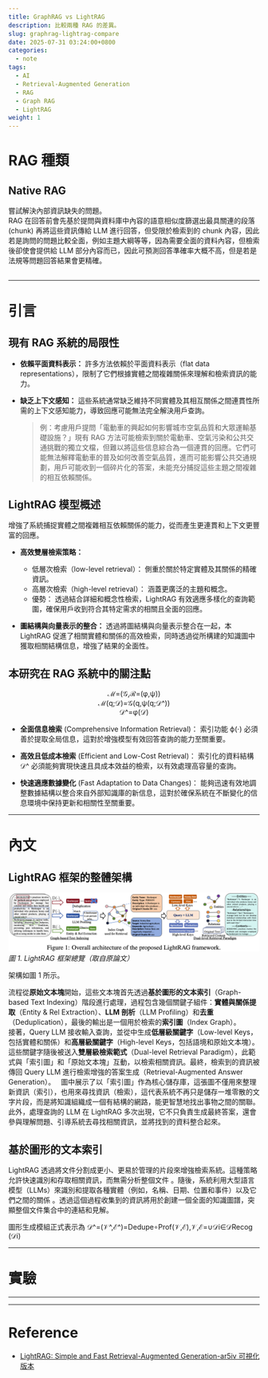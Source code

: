 ```yaml
---
title: GraphRAG vs LightRAG 
description: 比較兩種 RAG 的差異。
slug: graphrag-lightrag-compare
date: 2025-07-31 03:24:00+0800
categories:
  - note
tags:
  - AI
  - Retrieval-Augmented Generation
  - RAG
  - Graph RAG
  - LightRAG
weight: 1
---
```


# RAG 種類

## Native RAG
嘗試解決內部資訊缺失的問題。  
RAG 在回答前會先基於提問與資料庫中內容的語意相似度篩選出最具關連的段落 (chunk) 再將這些資訊傳給 LLM 進行回答，但受限於檢索到的 chunk 內容，因此若是詢問的問題比較全面，例如主題大綱等等，因為需要全面的資料內容，但檢索後卻使會提供給 LLM 部分內容而已，因此可預測回答準確率大概不高，但是若是法規等問題回答結果會更精確。

##


---

# 引言

## 現有 RAG 系統的局限性
* **依賴平面資料表示：** 許多方法依賴於平面資料表示（flat data representations），限制了它們根據實體之間複雜關係來理解和檢索資訊的能力。  

* **缺乏上下文感知：** 這些系統通常缺乏維持不同實體及其相互關係之間連貫性所需的上下文感知能力，導致回應可能無法完全解決用戶查詢。

  > 例：考慮用戶提問「電動車的興起如何影響城市空氣品質和大眾運輸基礎設施？」現有 RAG 方法可能檢索到關於電動車、空氣污染和公共交通挑戰的獨立文檔，但難以將這些信息綜合為一個連貫的回應。它們可能無法解釋電動車的普及如何改善空氣品質，進而可能影響公共交通規劃，用戶可能收到一個碎片化的答案，未能充分捕捉這些主題之間複雜的相互依賴關係。

## LightRAG 模型概述

增強了系統捕捉實體之間複雜相互依賴關係的能力，從而產生更連貫和上下文更豐富的回應。

* **高效雙層檢索策略：** 
  * 低層次檢索（low-level retrieval）： 側重於關於特定實體及其關係的精確資訊。
  * 高層次檢索（high-level retrieval）： 涵蓋更廣泛的主題和概念。
  * 優勢： 透過結合詳細和概念性檢索，LightRAG 有效適應多樣化的查詢範圍，確保用戶收到符合其特定需求的相關且全面的回應。

* **圖結構與向量表示的整合：** 透過將圖結構與向量表示整合在一起，本 LightRAG 促進了相關實體和關係的高效檢索，同時透過從所構建的知識圖中獲取相關結構信息，增強了結果的全面性。

## 本研究在 RAG 系統中的關注點  

<p align="center">
ℳ=(𝒢,ℛ=(φ,ψ)) <br>
ℳ​(q;𝒟)=𝒢​(q,ψ​(q;𝒟^)) <br>
𝒟^=φ​(𝒟)
</p>

* **全面信息檢索** (Comprehensive Information Retrieval)： 索引功能 ϕ(⋅) 必須善於提取全局信息，這對於增強模型有效回答查詢的能力至關重要。

* **高效且低成本檢索** (Efficient and Low-Cost Retrieval)： 索引化的資料結構 𝒟^ 必須能夠實現快速且具成本效益的檢索，以有效處理高容量的查詢。

* **快速適應數據變化** (Fast Adaptation to Data Changes)： 能夠迅速有效地調整數據結構以整合來自外部知識庫的新信息，這對於確保系統在不斷變化的信息環境中保持更新和相關性至關重要。

---

# 內文

## LightRAG 框架的整體架構
![LightRAG 框架總覽](https://raw.githubusercontent.com/HKUDS/LightRAG/refs/heads/main/README.assets/b2aaf634151b4706892693ffb43d9093.png)  
*圖 1. LightRAG 框架總覽（取自原論文）*

架構如圖 1 所示。  

流程從**原始文本塊**開始，這些文本塊首先透過**基於圖形的文本索引**（Graph-based Text Indexing）階段進行處理，過程包含幾個關鍵子組件：**實體與關係提取**（Entity & Rel Extraction）、**LLM 剖析**（LLM Profiling）和**去重**（Deduplication），最後的輸出是一個用於檢索的**索引圖**（Index Graph）。  
接著，Query LLM 接收輸入查詢，並從中生成**低層級關鍵字**（Low-level Keys，包括實體和關係）和**高層級關鍵字**（High-level Keys，包括語境和原始文本塊）。這些關鍵字隨後被送入**雙層級檢索範式**（Dual-level Retrieval Paradigm），此範式與「索引圖」和「原始文本塊」互動，以檢索相關資訊。最終，檢索到的資訊被傳回 Query LLM 進行檢索增強的答案生成（Retrieval-Augmented Answer Generation）。   
圖中展示了以「索引圖」作為核心儲存庫，這張圖不僅用來整理新資訊（索引），也用來尋找資訊（檢索），這代表系統不再只是儲存一堆零散的文字片段，而是將知識組織成一個有結構的網路，能更智慧地找出事物之間的關聯。  
此外，處理查詢的 LLM 在 LightRAG 多次出現，它不只負責生成最終答案，還會參與理解問題、引導系統去尋找相關資訊，並將找到的資料整合起來。


## 基於圖形的文本索引
LightRAG 透過將文件分割成更小、更易於管理的片段來增強檢索系統。這種策略允許快速識別和存取相關資訊，而無需分析整個文件 。隨後，系統利用大型語言模型（LLMs）來識別和提取各種實體（例如，名稱、日期、位置和事件）以及它們之間的關係 。透過這個過程收集到的資訊將用於創建一個全面的知識圖譜，突顯整個文件集合中的連結和見解。

圖形生成模組正式表示為 𝒟^=(𝒱^,ℰ^)=Dedupe∘Prof​(𝒱,ℰ),𝒱,ℰ=∪𝒟i∈𝒟Recog​(𝒟i)

---

# 實驗



---



---

# Reference

- [LightRAG: Simple and Fast Retrieval-Augmented Generation-ar5iv 可視化版本](https://ar5iv.labs.arxiv.org/html/2410.05779)
